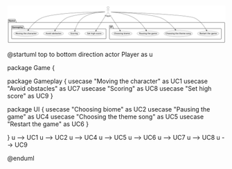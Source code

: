 

![alt text](Images/usecase.png)
 
@startuml
top to bottom direction
actor Player as u

package Game {

package Gameplay {
usecase "Moving the character" as UC1
usecase "Avoid obstacles" as UC7
usecase "Scoring" as UC8
usecase "Set high score" as UC9
}

package UI {
usecase "Choosing biome" as UC2
usecase "Pausing the game" as UC4
usecase "Choosing the theme song" as UC5
usecase "Restart the game" as UC6
}



}
u --> UC1
u --> UC2
u --> UC4
u --> UC5
u --> UC6
u --> UC7
u --> UC8
u --> UC9

@enduml